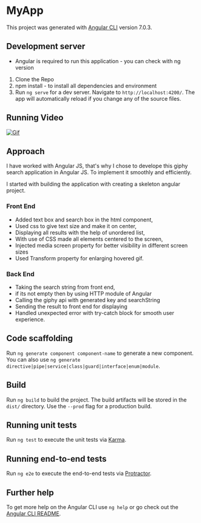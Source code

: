 # MyApp

This project was generated with [Angular CLI](https://github.com/angular/angular-cli) version 7.0.3.

## Development server

* Angular is required to run this application - you can check with ng version
1. Clone the Repo
2. npm install - to install all dependencies and environment
2. Run `ng serve` for a dev server. Navigate to `http://localhost:4200/`. The app will automatically reload if
you change any of the source files.

## Running Video
[![Gif](http://img.youtube.com/vi/44gykCZ-PHM/0.jpg)](http://www.youtube.com/watch?v=44gykCZ-PHM)

## Approach
I have worked with Angular JS, that's why I chose to develope this giphy search application in Angular JS. To implement it smoothly and efficiently.

I started with building the application with creating a skeleton angular project.

### Front End
- Added text box and search box in the html component,
- Used css to give text size and make it on center,
- Displaying all results with the help of unordered list,
- With use of CSS made all elements centered to the screen,
- Injected media screen property for better visibility in different screen sizes
- Used Transform property for enlarging hovered gif.

### Back End
- Taking the search string from front end,
- if its not empty then by using HTTP module of Angular
- Calling the giphy api with generated key and searchString
- Sending the result to front end for displaying
- Handled unexpected error with try-catch block for smooth user experience.

## Code scaffolding

Run `ng generate component component-name` to generate a new component. You can also use `ng generate directive|pipe|service|class|guard|interface|enum|module`.

## Build

Run `ng build` to build the project. The build artifacts will be stored in the `dist/` directory. Use the `--prod` flag for a production build.

## Running unit tests

Run `ng test` to execute the unit tests via [Karma](https://karma-runner.github.io).

## Running end-to-end tests

Run `ng e2e` to execute the end-to-end tests via [Protractor](http://www.protractortest.org/).

## Further help

To get more help on the Angular CLI use `ng help` or go check out the [Angular CLI README](https://github.com/angular/angular-cli/blob/master/README.md).
